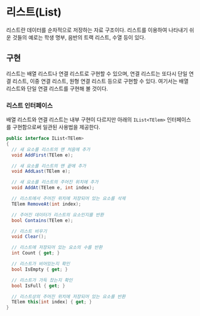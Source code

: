# 리스트(List)

리스트란 데이터를 순차적으로 저장하는 자료 구조이다. 리스트를 이용하여 나타내기
쉬운 것들의 예로는 학생 명부, 음반의 트랙 리스트, 수열 등이 있다.

## 구현

리스트는 배열 리스트나 연결 리스트로 구현할 수 있으며, 연결 리스트는 또다시 단일
연결 리스트, 이중 연결 리스트, 원형 연결 리스트 등으로 구현할 수 있다. 여기서는
배열 리스트와 단일 연결 리스트를 구현해 볼 것이다.

### 리스트 인터페이스

배열 리스트와 연결 리스트는 내부 구현이 다르지만 아래의 `IList<TElem>`
인터페이스를 구현함으로써 일관된 사용법을 제공한다.

```cs
public interface IList<TElem>
{
  // 새 요소를 리스트의 맨 처음에 추가
  void AddFirst(TElem e);

  // 새 요소를 리스트의 맨 끝에 추가
  void AddLast(TElem e);

  // 새 요소를 리스트의 주어진 위치에 추가
  void AddAt(TElem e, int index);

  // 리스트에서 주어진 위치에 저장되어 있는 요소를 삭제
  TElem RemoveAt(int index);

  // 주어진 데이터가 리스트의 요소인지를 반환
  bool Contains(TElem e);

  // 리스트 비우기
  void Clear();

  // 리스트에 저장되어 있는 요소의 수를 반환
  int Count { get; }

  // 리스트가 비어있는지 확인
  bool IsEmpty { get; }

  // 리스트가 가득 찼는지 확인
  bool IsFull { get; }

  // 리스트상의 주어진 위치에 저장되어 있는 요소를 반환
  TElem this[int index] { get; }
}
```
